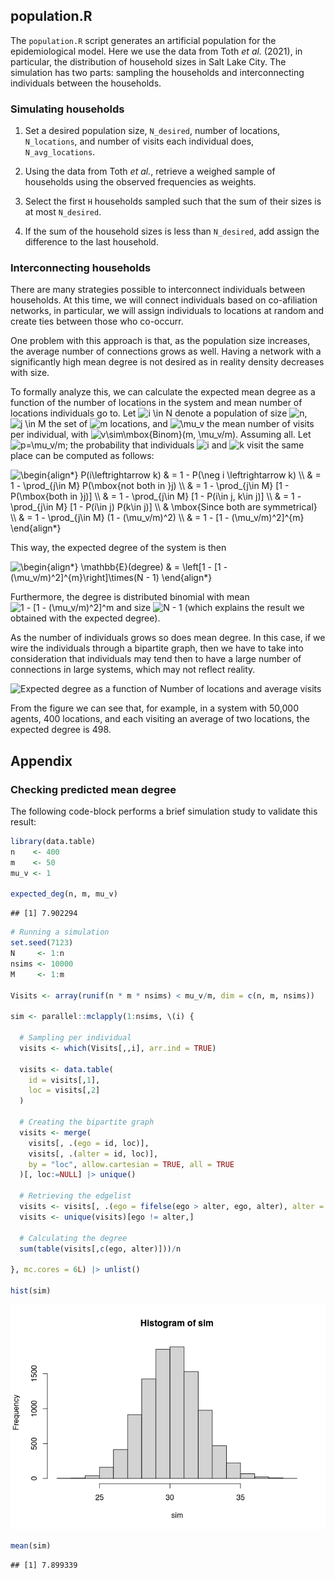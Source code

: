 
## population.R

The `population.R` script generates an artificial population for the
epidemiological model. Here we use the data from Toth *et al.* (2021),
in particular, the distribution of household sizes in Salt Lake City.
The simulation has two parts: sampling the households and
interconnecting individuals between the households.

### Simulating households

1.  Set a desired population size, `N_desired`, number of locations,
    `N_locations`, and number of visits each individual does,
    `N_avg_locations`.

2.  Using the data from Toth *et al.*, retrieve a weighed sample of
    households using the observed frequencies as weights.

3.  Select the first `H` households sampled such that the sum of their
    sizes is at most `N_desired`.

4.  If the sum of the household sizes is less than `N_desired`, add
    assign the difference to the last household.

### Interconnecting households

There are many strategies possible to interconnect individuals between
households. At this time, we will connect individuals based on
co-afiliation networks, in particular, we will assign individuals to
locations at random and create ties between those who co-occurr.

One problem with this approach is that, as the population size
increases, the average number of connections grows as well. Having a
network with a significantly high mean degree is not desired as in
reality density decreases with size.

To formally analyze this, we can calculate the expected mean degree as a
function of the number of locations in the system and mean number of
locations individuals go to. Let
![i \\in N](https://latex.codecogs.com/png.image?%5Cdpi%7B110%7D&space;%5Cbg_white&space;i%20%5Cin%20N "i \in N")
denote a population of size
![n](https://latex.codecogs.com/png.image?%5Cdpi%7B110%7D&space;%5Cbg_white&space;n "n"),
![j \\in M](https://latex.codecogs.com/png.image?%5Cdpi%7B110%7D&space;%5Cbg_white&space;j%20%5Cin%20M "j \in M")
the set of
![m](https://latex.codecogs.com/png.image?%5Cdpi%7B110%7D&space;%5Cbg_white&space;m "m")
locations, and
![\\mu_v](https://latex.codecogs.com/png.image?%5Cdpi%7B110%7D&space;%5Cbg_white&space;%5Cmu_v "\mu_v")
the mean number of visits per individual, with
![v\\sim\\mbox{Binom}(m, \\mu_v/m)](https://latex.codecogs.com/png.image?%5Cdpi%7B110%7D&space;%5Cbg_white&space;v%5Csim%5Cmbox%7BBinom%7D%28m%2C%20%5Cmu_v%2Fm%29 "v\sim\mbox{Binom}(m, \mu_v/m)").
Assuming all. Let
![p=\\mu_v/m](https://latex.codecogs.com/png.image?%5Cdpi%7B110%7D&space;%5Cbg_white&space;p%3D%5Cmu_v%2Fm "p=\mu_v/m");
the probability that individuals
![i](https://latex.codecogs.com/png.image?%5Cdpi%7B110%7D&space;%5Cbg_white&space;i "i")
and
![k](https://latex.codecogs.com/png.image?%5Cdpi%7B110%7D&space;%5Cbg_white&space;k "k")
visit the same place can be computed as follows:

![
\\begin{align\*}
P(i\\leftrightarrow k) & = 1 - P(\\neg i \\leftrightarrow k) \\\\
& = 1 - \\prod\_{j\\in M} P(\\mbox{not both in }j) \\\\
& = 1 - \\prod\_{j\\in M} \[1 - P(\\mbox{both in }j)\] \\\\
& = 1 - \\prod\_{j\\in M} \[1 - P(i\\in j, k\\in j)\] \\\\
& = 1 - \\prod\_{j\\in M} \[1 - P(i\\in j) P(k\\in j)\] \\\\
& \\mbox{Since both are symmetrical} \\\\
& = 1 - \\prod\_{j\\in M} (1 - (\\mu_v/m)^2) \\\\
& = 1 - \[1 - (\\mu_v/m)^2\]^{m}
\\end{align\*}
](https://latex.codecogs.com/png.image?%5Cdpi%7B110%7D&space;%5Cbg_white&space;%0A%5Cbegin%7Balign%2A%7D%0AP%28i%5Cleftrightarrow%20k%29%20%26%20%3D%201%20-%20P%28%5Cneg%20i%20%5Cleftrightarrow%20k%29%20%5C%5C%0A%26%20%3D%201%20-%20%5Cprod_%7Bj%5Cin%20M%7D%20P%28%5Cmbox%7Bnot%20both%20in%20%7Dj%29%20%5C%5C%0A%26%20%3D%201%20-%20%5Cprod_%7Bj%5Cin%20M%7D%20%5B1%20-%20P%28%5Cmbox%7Bboth%20in%20%7Dj%29%5D%20%5C%5C%0A%26%20%3D%201%20-%20%5Cprod_%7Bj%5Cin%20M%7D%20%5B1%20-%20P%28i%5Cin%20j%2C%20k%5Cin%20j%29%5D%20%5C%5C%0A%26%20%3D%201%20-%20%5Cprod_%7Bj%5Cin%20M%7D%20%5B1%20-%20P%28i%5Cin%20j%29%20P%28k%5Cin%20j%29%5D%20%5C%5C%0A%26%20%5Cmbox%7BSince%20both%20are%20symmetrical%7D%20%5C%5C%0A%26%20%3D%201%20-%20%5Cprod_%7Bj%5Cin%20M%7D%20%281%20-%20%28%5Cmu_v%2Fm%29%5E2%29%20%5C%5C%0A%26%20%3D%201%20-%20%5B1%20-%20%28%5Cmu_v%2Fm%29%5E2%5D%5E%7Bm%7D%0A%5Cend%7Balign%2A%7D%0A "
\begin{align*}
P(i\leftrightarrow k) & = 1 - P(\neg i \leftrightarrow k) \\
& = 1 - \prod_{j\in M} P(\mbox{not both in }j) \\
& = 1 - \prod_{j\in M} [1 - P(\mbox{both in }j)] \\
& = 1 - \prod_{j\in M} [1 - P(i\in j, k\in j)] \\
& = 1 - \prod_{j\in M} [1 - P(i\in j) P(k\in j)] \\
& \mbox{Since both are symmetrical} \\
& = 1 - \prod_{j\in M} (1 - (\mu_v/m)^2) \\
& = 1 - [1 - (\mu_v/m)^2]^{m}
\end{align*}
")

This way, the expected degree of the system is then

![
\\begin{align\*}
\\mathbb{E}(degree) & = \\left\[1 - \[1 - (\\mu_v/m)^2\]^{m}\\right\]\\times(N - 1)
\\end{align\*}
](https://latex.codecogs.com/png.image?%5Cdpi%7B110%7D&space;%5Cbg_white&space;%0A%5Cbegin%7Balign%2A%7D%0A%5Cmathbb%7BE%7D%28degree%29%20%26%20%3D%20%5Cleft%5B1%20-%20%5B1%20-%20%28%5Cmu_v%2Fm%29%5E2%5D%5E%7Bm%7D%5Cright%5D%5Ctimes%28N%20-%201%29%0A%5Cend%7Balign%2A%7D%0A "
\begin{align*}
\mathbb{E}(degree) & = \left[1 - [1 - (\mu_v/m)^2]^{m}\right]\times(N - 1)
\end{align*}
")

Furthermore, the degree is distributed binomial with mean
![1 - \[1 - (\\mu_v/m)^2\]^m](https://latex.codecogs.com/png.image?%5Cdpi%7B110%7D&space;%5Cbg_white&space;1%20-%20%5B1%20-%20%28%5Cmu_v%2Fm%29%5E2%5D%5Em "1 - [1 - (\mu_v/m)^2]^m")
and size
![N - 1](https://latex.codecogs.com/png.image?%5Cdpi%7B110%7D&space;%5Cbg_white&space;N%20-%201 "N - 1")
(which explains the result we obtained with the expected degree).

As the number of individuals grows so does mean degree. In this case, if
we wire the individuals through a bipartite graph, then we have to take
into consideration that individuals may tend then to have a large number
of connections in large systems, which may not reflect reality.

![Expected degree as a function of Number of locations and average
visits](README_files/figure-gfm/figure-levelplot-1.png)

From the figure we can see that, for example, in a system with 50,000
agents, 400 locations, and each visiting an average of two locations,
the expected degree is 498.

## Appendix

### Checking predicted mean degree

The following code-block performs a brief simulation study to validate
this result:

``` r
library(data.table)
n    <- 400
m    <- 50
mu_v <- 1

expected_deg(n, m, mu_v)
```

    ## [1] 7.902294

``` r
# Running a simulation
set.seed(7123)
N     <- 1:n
nsims <- 10000
M     <- 1:m

Visits <- array(runif(n * m * nsims) < mu_v/m, dim = c(n, m, nsims))

sim <- parallel::mclapply(1:nsims, \(i) {
  
  # Sampling per individual
  visits <- which(Visits[,,i], arr.ind = TRUE)

  visits <- data.table(
    id = visits[,1],
    loc = visits[,2]
  )

  # Creating the bipartite graph  
  visits <- merge(
    visits[, .(ego = id, loc)],
    visits[, .(alter = id, loc)],
    by = "loc", allow.cartesian = TRUE, all = TRUE
  )[, loc:=NULL] |> unique()
  
  # Retrieving the edgelist
  visits <- visits[, .(ego = fifelse(ego > alter, ego, alter), alter = fifelse(ego > alter, alter, ego))]
  visits <- unique(visits)[ego != alter,]
  
  # Calculating the degree
  sum(table(visits[,c(ego, alter)]))/n
  
}, mc.cores = 6L) |> unlist()

hist(sim)
```

![](README_files/figure-gfm/simul-example-1.png)<!-- -->

``` r
mean(sim)
```

    ## [1] 7.899339
